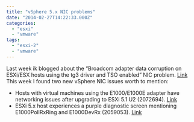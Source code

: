 ```yaml
---
title: "vSphere 5.x NIC problems"
date: "2014-02-27T14:22:33.000Z"
categories: 
  - "esxi"
  - "vmware"
tags: 
  - "esxi-2"
  - "vmware"
---
```


Last week ik blogged about the “Broadcom adapter data corruption on ESXi/ESX hosts using the tg3 driver and TSO enabled” NIC problem. [Link](https://www.ivobeerens.nl/2014/02/19/vmware-esxi-broadcom-data-corruption-problem-with-tg3-driver-check-your-environment/) This week I found two new vSphere NIC issues worth to mention:

- Hosts with virtual machines using the E1000/E1000E adapter have networking issues after upgrading to ESXi 5.1 U2 (2072694). [Link](http://kb.vmware.com/selfservice/microsites/search.do?cmd=displayKC&docType=kc&externalId=2072694)
- ESXi 5.x host experiences a purple diagnostic screen mentioning E1000PollRxRing and E1000DevRx (2059053). [Link](http://kb.vmware.com/selfservice/microsites/search.do?language=en_US&cmd=displayKC&externalId=2059053)
